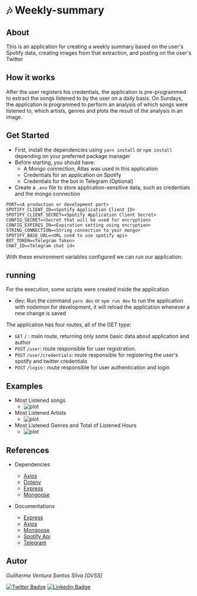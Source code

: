 # 🎶 Weekly-summary

## About
This is an application for creating a weekly summary based on the user's Spotify data, creating images from that extraction, and posting on the user's Twitter
<br>


## How it works
After the user registers his credentials, the application is pre-programmed to extract the songs listened to by the user on a daily basis. On Sundays, the application is programmed to perform an analysis of which songs were listened to, which artists, genres and plots the result of the analysis in an image.

## Get Started
- First, install the dependencies using ```yarn install``` or ```npm install``` depending on your preferred package manager
- Before starting, you should have:
     - A Mongo connection, Atlas was used in this application
     - Credentials for an application on Spotify
     - Credentials for the bot in Telegram (Optional)
- Create a ```.env``` file to store application-sensitive data, such as credentials and the mongo connection
```.env
PORT=<A production or development port>
SPOTIFY_CLIENT_ID=<Spotify Application Client ID>
SPOTIFY_CLIENT_SECRET=<Spotify Application Client Secret>
CONFIG_SECRET=<Secret that will be used for encryption>
CONFIG_EXPIRES_IN=<Expiration setting using encryption>
STRING_CONNECTION=<String connection to your mongo>
SPOTIFY_BASE_URL=<URL used to use spotify api>
BOT_TOKEN=<Telegram Token>
CHAT_ID=<Telegram chat id>
```
With these environment variables configured we can run our application.


## running
For the execution, some scripts were created inside the application
- dev: Run the command ```yarn dev``` or ```npm run dev``` to run the application with nodemon for development, it will reload the application whenever a new change is saved

The application has four routes, all of the GET type:
- ```GET``` ```/``` : main route, returning only some basic data about application and author
- ```POST``` ```/user```: route responsible for user registration.
- ```POST``` ```/user/credentials```: route responsible for registering the user's spotify and twitter credentials
- ```POST``` ```/login``` : route responsible for user authentication and login

## Examples
* Most Listened songs
    * ![plot](./images/FfuPIe8WQAAlcdO.png)
* Most Listened Artists
    * ![plot](./images/FfuPIJwX0AEMKTs.png)
* Most Listened Genres and Total of Listened Hours
    * ![plot](./images/FfuPIUgXEAALeSR.png)
## References
* Dependencies
    * [Axios](https://www.npmjs.com/package/axios)
    * [Dotenv](https://www.npmjs.com/package/dotenv)
    * [Express](https://www.npmjs.com/package/express)
    * [Mongoose](https://www.npmjs.com/package/mongoose)
    
* Documentations
    * [Express](https://expressjs.com/en/5x/api.html)
    * [Axios](https://axios-http.com/ptbr/docs/intro)
    * [Mongoose](https://mongoosejs.com/docs/guide.html)
    * [Spotify Api](https://developer.spotify.com/documentation/web-api/tutorials/getting-started)
    * [Telegram](https://core.telegram.org/bots/api)
## Autor
*Guilherme Ventura Santos Silva [GVSS]*

[![Twitter Badge](https://img.shields.io/badge/-@gventura_ss-6633cc?style=flat-square&labelColor=000000&logo=twitter&logoColor=white&link=https://twitter.com/gventura_ss)](https://twitter.com/gventura_ss) [![Linkedin Badge](https://img.shields.io/badge/-Guilherme%20Ventura-6633cc?style=flat-square&logo=Linkedin&logoColor=black&link=https://www.linkedin.com/in/guilherme-ventura-703612150/)](https://www.linkedin.com/in/gvssilva/)
